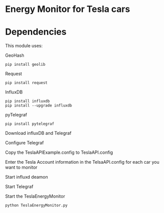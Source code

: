 # Energy Monitor for Tesla cars

# Dependencies 
This module uses: 

GeoHash

	pip install geolib

Request

	pip install request

InfluxDB

	pip install influxdb
	pip install --upgrade influxdb

	
pyTelegraf

	pip install pytelegraf

Download influxDB and Telegraf

Configure Telegraf 

Copy the TeslaAPIExample.config to TeslaAPI.config

Enter the Tesla Account information in the TelsaAPI.config for each car you want to monitor

Start influxd deamon 

Start Telegraf

Start the TeslaEnergyMonitor

	python TeslaEnergyMonitor.py 
